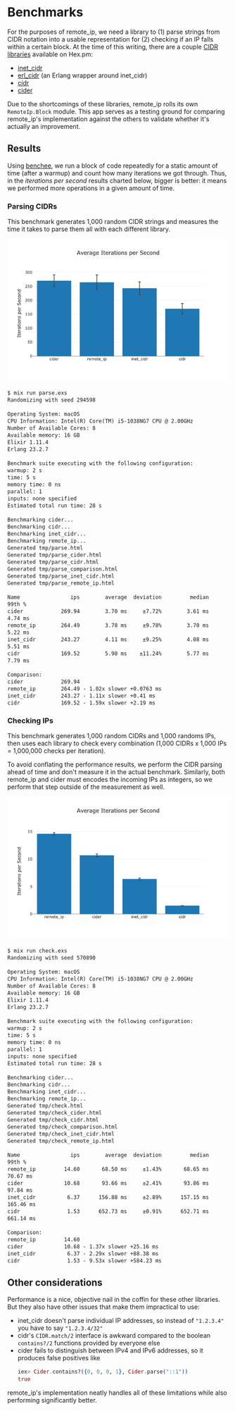 # Benchmarks

For the purposes of remote\_ip, we need a library to (1) parse strings from CIDR notation into a usable representation for (2) checking if an IP falls within a certain block. At the time of this writing, there are a couple [CIDR libraries](https://hex.pm/packages?search=cidr) available on Hex.pm:

* [inet\_cidr](https://hex.pm/packages/inet_cidr)
* [erl\_cidr](https://hex.pm/packages/erl_cidr) (an Erlang wrapper around inet\_cidr)
* [cidr](https://hex.pm/packages/cidr)
* [cider](https://hex.pm/packages/cider)

Due to the shortcomings of these libraries, remote\_ip rolls its own `RemoteIp.Block` module. This app serves as a testing ground for comparing remote\_ip's implementation against the others to validate whether it's actually an improvement.

## Results

Using [benchee](https://github.com/bencheeorg/benchee), we run a block of code repeatedly for a static amount of time (after a warmup) and count how many iterations we got through. Thus, in the _iterations per second_ results charted below, bigger is better: it means we performed more operations in a given amount of time.

### Parsing CIDRs

This benchmark generates 1,000 random CIDR strings and measures the time it takes to parse them all with each different library.

![A data plot for the CIDR parsing benchmarks](img/parse.png)

```console
$ mix run parse.exs
Randomizing with seed 294598

Operating System: macOS
CPU Information: Intel(R) Core(TM) i5-1038NG7 CPU @ 2.00GHz
Number of Available Cores: 8
Available memory: 16 GB
Elixir 1.11.4
Erlang 23.2.7

Benchmark suite executing with the following configuration:
warmup: 2 s
time: 5 s
memory time: 0 ns
parallel: 1
inputs: none specified
Estimated total run time: 28 s

Benchmarking cider...
Benchmarking cidr...
Benchmarking inet_cidr...
Benchmarking remote_ip...
Generated tmp/parse.html
Generated tmp/parse_cider.html
Generated tmp/parse_cidr.html
Generated tmp/parse_comparison.html
Generated tmp/parse_inet_cidr.html
Generated tmp/parse_remote_ip.html

Name                ips        average  deviation         median         99th %
cider            269.94        3.70 ms     ±7.72%        3.61 ms        4.74 ms
remote_ip        264.49        3.78 ms     ±9.78%        3.70 ms        5.22 ms
inet_cidr        243.27        4.11 ms     ±9.25%        4.08 ms        5.51 ms
cidr             169.52        5.90 ms    ±11.24%        5.77 ms        7.79 ms

Comparison:
cider            269.94
remote_ip        264.49 - 1.02x slower +0.0763 ms
inet_cidr        243.27 - 1.11x slower +0.41 ms
cidr             169.52 - 1.59x slower +2.19 ms
```

### Checking IPs

This benchmark generates 1,000 random CIDRs and 1,000 randoms IPs, then uses each library to check every combination (1,000 CIDRs x 1,000 IPs = 1,000,000 checks per iteration).

To avoid conflating the performance results, we perform the CIDR parsing ahead of time and don't measure it in the actual benchmark. Similarly, both remote\_ip and cider must encodes the incoming IPs as integers, so we perform that step outside of the measurement as well.

![A data plot for the IP checking benchmarks](img/check.png)

```console
$ mix run check.exs
Randomizing with seed 570890

Operating System: macOS
CPU Information: Intel(R) Core(TM) i5-1038NG7 CPU @ 2.00GHz
Number of Available Cores: 8
Available memory: 16 GB
Elixir 1.11.4
Erlang 23.2.7

Benchmark suite executing with the following configuration:
warmup: 2 s
time: 5 s
memory time: 0 ns
parallel: 1
inputs: none specified
Estimated total run time: 28 s

Benchmarking cider...
Benchmarking cidr...
Benchmarking inet_cidr...
Benchmarking remote_ip...
Generated tmp/check.html
Generated tmp/check_cider.html
Generated tmp/check_cidr.html
Generated tmp/check_comparison.html
Generated tmp/check_inet_cidr.html
Generated tmp/check_remote_ip.html

Name                ips        average  deviation         median         99th %
remote_ip         14.60       68.50 ms     ±1.43%       68.65 ms       70.67 ms
cider             10.68       93.66 ms     ±2.41%       93.86 ms       97.84 ms
inet_cidr          6.37      156.88 ms     ±2.89%      157.15 ms      165.46 ms
cidr               1.53      652.73 ms     ±0.91%      652.71 ms      661.14 ms

Comparison:
remote_ip         14.60
cider             10.68 - 1.37x slower +25.16 ms
inet_cidr          6.37 - 2.29x slower +88.38 ms
cidr               1.53 - 9.53x slower +584.23 ms
```

## Other considerations

Performance is a nice, objective nail in the coffin for these other libraries. But they also have other issues that make them impractical to use:

* inet\_cidr doesn't parse individual IP addresses, so instead of `"1.2.3.4"` you have to say `"1.2.3.4/32"`
* cidr's `CIDR.match/2` interface is awkward compared to the boolean `contains?/2` functions provided by everyone else
* cider fails to distinguish between IPv4 and IPv6 addresses, so it produces false positives like
    ```elixir
    iex> Cider.contains?({0, 0, 0, 1}, Cider.parse("::1"))
    true
    ```

remote\_ip's implementation neatly handles all of these limitations while also performing significantly better.
